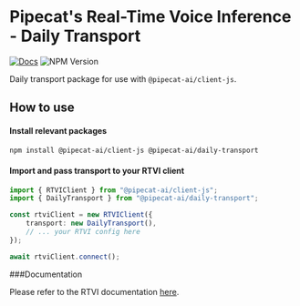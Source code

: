 # Pipecat's Real-Time Voice Inference - Daily Transport

[![Docs](https://img.shields.io/badge/documentation-blue)](https://docs.pipecat.ai/client/introduction)
![NPM Version](https://img.shields.io/npm/v/@pipecat-ai/daily-transport)

Daily transport package for use with `@pipecat-ai/client-js`.

## How to use

#### Install relevant packages

```bash
npm install @pipecat-ai/client-js @pipecat-ai/daily-transport
```

#### Import and pass transport to your RTVI client
```typescript
import { RTVIClient } from "@pipecat-ai/client-js";
import { DailyTransport } from "@pipecat-ai/daily-transport";

const rtviClient = new RTVIClient({
    transport: new DailyTransport(),
    // ... your RTVI config here
});

await rtviClient.connect();
```

###Documentation

Please refer to the RTVI documentation [here](https://docs.pipecat.ai/client/introduction).